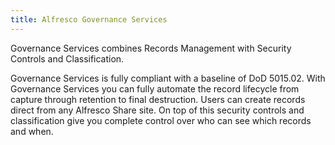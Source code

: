 ```yaml
---
title: Alfresco Governance Services
---
```


Governance Services combines Records Management with Security Controls and Classification.

Governance Services is fully compliant with a baseline of DoD 5015.02. With Governance Services you can fully automate 
the record lifecycle from capture through retention to final destruction. Users can create records direct from any 
Alfresco Share site. On top of this security controls and classification give you complete control over who can see 
which records and when.
